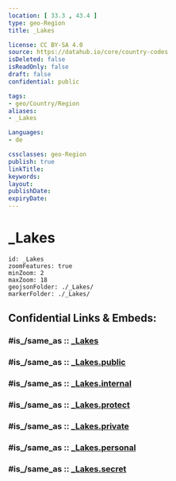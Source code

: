 ```yaml
---
location: [ 33.3 , 43.4 ] 
type: geo-Region
title: _Lakes

license: CC BY-SA 4.0
source: https://datahub.io/core/country-codes
isDeleted: false
isReadOnly: false
draft: false
confidential: public

tags:
- geo/Country/Region
aliases:
- _Lakes

Languages:
- de

cssclasses: geo-Region
publish: true
linkTitle: 
keywords: 
layout: 
publishDate: 
expiryDate: 
---
```


# _Lakes

```leaflet
id: _Lakes
zoomFeatures: true 
minZoom: 2 
maxZoom: 18
geojsonFolder: ./_Lakes/
markerFolder: ./_Lakes/
```


## Confidential Links & Embeds: 

### #is_/same_as :: [_Lakes](/_Standards/Earth/Continent/Asia/Asia~West/Iraq/Provinces~Iraq/Al-Anbar/_Lakes.md) 

### #is_/same_as :: [_Lakes.public](/_public/Earth/Continent/Asia/Asia~West/Iraq/Provinces~Iraq/Al-Anbar/_Lakes.public.md) 

### #is_/same_as :: [_Lakes.internal](/_internal/Earth/Continent/Asia/Asia~West/Iraq/Provinces~Iraq/Al-Anbar/_Lakes.internal.md) 

### #is_/same_as :: [_Lakes.protect](/_protect/Earth/Continent/Asia/Asia~West/Iraq/Provinces~Iraq/Al-Anbar/_Lakes.protect.md) 

### #is_/same_as :: [_Lakes.private](/_private/Earth/Continent/Asia/Asia~West/Iraq/Provinces~Iraq/Al-Anbar/_Lakes.private.md) 

### #is_/same_as :: [_Lakes.personal](/_personal/Earth/Continent/Asia/Asia~West/Iraq/Provinces~Iraq/Al-Anbar/_Lakes.personal.md) 

### #is_/same_as :: [_Lakes.secret](/_secret/Earth/Continent/Asia/Asia~West/Iraq/Provinces~Iraq/Al-Anbar/_Lakes.secret.md)

